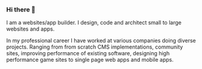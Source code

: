 ### Hi there 👋

I am a websites/app builder. I design, code and architect small to large websites and apps.

In my professional career I have worked at various companies doing diverse projects. Ranging from from scratch CMS implementations, community sites, improving performance of existing software, designing high performance game sites to single page web apps and mobile apps.
